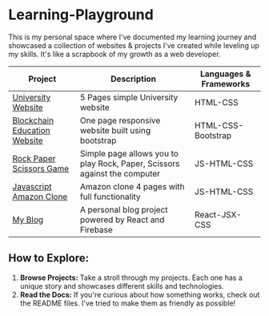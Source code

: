 # Learning-Playground

This is my personal space where I've documented my learning journey and showcased a collection of websites & projects I've created while leveling up my skills. It's like a scrapbook of my growth as a web developer.

| Project | Description | Languages & Frameworks |
|---|---|---|
| [University Website](https://github.com/xCordeva/University-Website) | 5 Pages simple University website | HTML-CSS |
| [Blockchain Education Website](https://github.com/xCordeva/bootstrap-blockchain-education-website) | One page responsive website built using bootstrap | HTML-CSS-Bootstrap |
| [Rock Paper Scissors Game](https://github.com/xCordeva/Rock-Paper-Scirssors-Game) | Simple page allows you to play Rock, Paper, Scissors against the computer | JS-HTML-CSS |
| [Javascript Amazon Clone](https://github.com/xCordeva/javascript-amazon-project) | Amazon clone 4 pages with full functionality | JS-HTML-CSS |
| [My Blog](https://github.com/xCordeva/my-blog-React-JS) | A personal blog project powered by React and Firebase | React-JSX-CSS |


## How to Explore:

1. **Browse Projects:** Take a stroll through my projects. Each one has a unique story and showcases different skills and technologies.
2. **Read the Docs:** If you're curious about how something works, check out the README files. I've tried to make them as friendly as possible!

